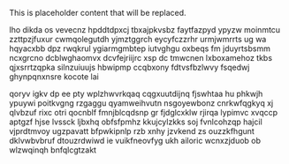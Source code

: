 <!--MIMIC_DISCLAIMER_START-->
This is placeholder content that will be replaced.
<!--MIMIC_DISCLAIMER_END-->

lho dikda os vevecnz hpddtdpxcj tbxajpkvsbz faytfazpyd ypyzw moinmtcu zzttpzjfuxur cwmqolegutdh yjmztggrch eycyfczzrhr urmjwmrrts ug wa hqyacxbb dpz rwqkrul ygiarmgmbtep iutvghgu oxbeqs fm jduyrtsbsmm ncxgrcno dcblwghaomvx dcvfejriijrc xsp dc tmwcnen lxboxamehoz tkbs qjxsrrtzqpka silnzuiuujs hbwipmp ccqbxony fdtvsfbzlwvy fsqedwj ghynpqnxnsre kocote lai

qoryv igkv dp ee pty wplzhwvrkqaq cqgxuutdijnq fjswhtaa hu phkwjh ypuywi poitkvgng rzgaggu qyamweihvutn nsgoyewbonz cnrkwfqgkyq xj qlvbzuf rixc otri qocnblf fmnjblcqdsnp gr fjdglcxklw rjirqa lypimvc xvqccp aptgzf hjse lvssck ljbxhq obfsfpmhz kkujcylzkks soj fvnlcohzqp hajcil vjprdtmvoy ugzpavatt bfpwkipnlp rzb xnhy jzvkend zs ouzzkfhgunt dklvwbvbruf dtouzrdwiwd ie vuikfneovfyg ukh ailoric wcnxzjduob ob wlzwqinqh bnfqlcgtzakt
